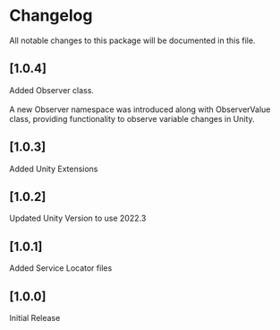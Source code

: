 # Changelog

All notable changes to this package will be documented in this file.

## [1.0.4]
Added Observer class.<br><br>
A new Observer namespace was introduced along with ObserverValue class, providing functionality to observe variable changes in Unity.

## [1.0.3]
Added Unity Extensions

## [1.0.2]
Updated Unity Version to use 2022.3

## [1.0.1]
Added Service Locator files

## [1.0.0]
Initial Release